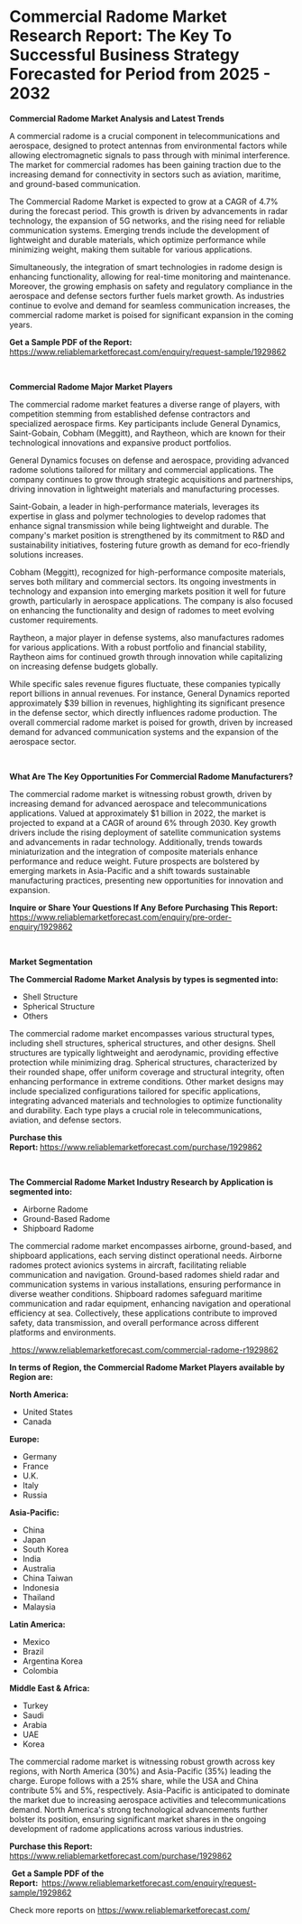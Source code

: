 <p><h1>Commercial Radome Market Research Report: The Key To Successful Business Strategy Forecasted for Period from 2025 - 2032</h1></p><p><strong>Commercial Radome Market Analysis and Latest Trends</strong></p>
<p><p>A commercial radome is a crucial component in telecommunications and aerospace, designed to protect antennas from environmental factors while allowing electromagnetic signals to pass through with minimal interference. The market for commercial radomes has been gaining traction due to the increasing demand for connectivity in sectors such as aviation, maritime, and ground-based communication.</p><p>The Commercial Radome Market is expected to grow at a CAGR of 4.7% during the forecast period. This growth is driven by advancements in radar technology, the expansion of 5G networks, and the rising need for reliable communication systems. Emerging trends include the development of lightweight and durable materials, which optimize performance while minimizing weight, making them suitable for various applications. </p><p>Simultaneously, the integration of smart technologies in radome design is enhancing functionality, allowing for real-time monitoring and maintenance. Moreover, the growing emphasis on safety and regulatory compliance in the aerospace and defense sectors further fuels market growth. As industries continue to evolve and demand for seamless communication increases, the commercial radome market is poised for significant expansion in the coming years.</p></p>
<p><strong>Get a Sample PDF of the Report:&nbsp;</strong> <a href="https://www.reliablemarketforecast.com/enquiry/request-sample/1929862?utm_campaign=1108&utm_medium=2&utm_source=Github&utm_content=ia&utm_term=16012025&utm_id=commercial-radome">https://www.reliablemarketforecast.com/enquiry/request-sample/1929862</a></p>
<p>&nbsp;</p>
<p><strong>Commercial Radome Major Market Players</strong></p>
<p><p>The commercial radome market features a diverse range of players, with competition stemming from established defense contractors and specialized aerospace firms. Key participants include General Dynamics, Saint-Gobain, Cobham (Meggitt), and Raytheon, which are known for their technological innovations and expansive product portfolios.</p><p>General Dynamics focuses on defense and aerospace, providing advanced radome solutions tailored for military and commercial applications. The company continues to grow through strategic acquisitions and partnerships, driving innovation in lightweight materials and manufacturing processes.</p><p>Saint-Gobain, a leader in high-performance materials, leverages its expertise in glass and polymer technologies to develop radomes that enhance signal transmission while being lightweight and durable. The company's market position is strengthened by its commitment to R&D and sustainability initiatives, fostering future growth as demand for eco-friendly solutions increases.</p><p>Cobham (Meggitt), recognized for high-performance composite materials, serves both military and commercial sectors. Its ongoing investments in technology and expansion into emerging markets position it well for future growth, particularly in aerospace applications. The company is also focused on enhancing the functionality and design of radomes to meet evolving customer requirements.</p><p>Raytheon, a major player in defense systems, also manufactures radomes for various applications. With a robust portfolio and financial stability, Raytheon aims for continued growth through innovation while capitalizing on increasing defense budgets globally.</p><p>While specific sales revenue figures fluctuate, these companies typically report billions in annual revenues. For instance, General Dynamics reported approximately $39 billion in revenues, highlighting its significant presence in the defense sector, which directly influences radome production. The overall commercial radome market is poised for growth, driven by increased demand for advanced communication systems and the expansion of the aerospace sector.</p></p>
<p>&nbsp;</p>
<p><strong>What Are The Key Opportunities For Commercial Radome Manufacturers?</strong></p>
<p><p>The commercial radome market is witnessing robust growth, driven by increasing demand for advanced aerospace and telecommunications applications. Valued at approximately $1 billion in 2022, the market is projected to expand at a CAGR of around 6% through 2030. Key growth drivers include the rising deployment of satellite communication systems and advancements in radar technology. Additionally, trends towards miniaturization and the integration of composite materials enhance performance and reduce weight. Future prospects are bolstered by emerging markets in Asia-Pacific and a shift towards sustainable manufacturing practices, presenting new opportunities for innovation and expansion.</p></p>
<p><strong>Inquire or Share Your Questions If Any Before Purchasing This Report:</strong> <a href="https://www.reliablemarketforecast.com/enquiry/pre-order-enquiry/1929862?utm_campaign=1108&utm_medium=2&utm_source=Github&utm_content=ia&utm_term=16012025&utm_id=commercial-radome">https://www.reliablemarketforecast.com/enquiry/pre-order-enquiry/1929862</a></p>
<p>&nbsp;</p>
<p><strong>Market Segmentation</strong></p>
<p><strong>The Commercial Radome Market Analysis by types is segmented into:</strong></p>
<p><ul><li>Shell Structure</li><li>Spherical Structure</li><li>Others</li></ul></p>
<p><p>The commercial radome market encompasses various structural types, including shell structures, spherical structures, and other designs. Shell structures are typically lightweight and aerodynamic, providing effective protection while minimizing drag. Spherical structures, characterized by their rounded shape, offer uniform coverage and structural integrity, often enhancing performance in extreme conditions. Other market designs may include specialized configurations tailored for specific applications, integrating advanced materials and technologies to optimize functionality and durability. Each type plays a crucial role in telecommunications, aviation, and defense sectors.</p></p>
<p><strong>Purchase this Report:&nbsp;</strong><a href="https://www.reliablemarketforecast.com/purchase/1929862?utm_campaign=1108&utm_medium=2&utm_source=Github&utm_content=ia&utm_term=16012025&utm_id=commercial-radome">https://www.reliablemarketforecast.com/purchase/1929862</a></p>
<p>&nbsp;</p>
<p><strong>The Commercial Radome Market Industry Research by Application is segmented into:</strong></p>
<p><ul><li>Airborne Radome</li><li>Ground-Based Radome</li><li>Shipboard Radome</li></ul></p>
<p><p>The commercial radome market encompasses airborne, ground-based, and shipboard applications, each serving distinct operational needs. Airborne radomes protect avionics systems in aircraft, facilitating reliable communication and navigation. Ground-based radomes shield radar and communication systems in various installations, ensuring performance in diverse weather conditions. Shipboard radomes safeguard maritime communication and radar equipment, enhancing navigation and operational efficiency at sea. Collectively, these applications contribute to improved safety, data transmission, and overall performance across different platforms and environments.</p></p>
<p><a href="https://www.reliablemarketforecast.com/commercial-radome-r1929862?utm_campaign=1108&utm_medium=2&utm_source=Github&utm_content=ia&utm_term=16012025&utm_id=commercial-radome">&nbsp;https://www.reliablemarketforecast.com/commercial-radome-r1929862</a></p>
<p><strong>In terms of Region, the Commercial Radome Market Players available by Region are:</strong></p>
<p>
    <p> <strong> North America: </strong>
        <ul>
            <li>United States</li>
            <li>Canada</li>
        </ul>
        </p> 
    <p> <strong> Europe: </strong>
        <ul>
            <li>Germany</li>
            <li>France</li>
            <li>U.K.</li>
            <li>Italy</li>
            <li>Russia</li>
        </ul>
        </p> 
    <p> <strong> Asia-Pacific: </strong>
        <ul>
            <li>China</li>
            <li>Japan</li>
            <li>South Korea</li>
            <li>India</li>
            <li>Australia</li>
            <li>China Taiwan</li>
            <li>Indonesia</li>
            <li>Thailand</li>
            <li>Malaysia</li>
        </ul>
        </p> 
    <p> <strong> Latin America: </strong>
        <ul>
            <li>Mexico</li>
            <li>Brazil</li>
            <li>Argentina Korea</li>
            <li>Colombia</li>
        </ul>
        </p> 
    <p> <strong> Middle East & Africa: </strong>
        <ul>
            <li>Turkey</li>
            <li>Saudi</li>
            <li>Arabia</li>
            <li>UAE</li>
            <li>Korea</li>
        </ul>
    </p>
    </p>
<p><p>The commercial radome market is witnessing robust growth across key regions, with North America (30%) and Asia-Pacific (35%) leading the charge. Europe follows with a 25% share, while the USA and China contribute 5% and 5%, respectively. Asia-Pacific is anticipated to dominate the market due to increasing aerospace activities and telecommunications demand. North America's strong technological advancements further bolster its position, ensuring significant market shares in the ongoing development of radome applications across various industries.</p></p>
<p><strong>Purchase this Report: </strong><a href="https://www.reliablemarketforecast.com/purchase/1929862?utm_campaign=1108&utm_medium=2&utm_source=Github&utm_content=ia&utm_term=16012025&utm_id=commercial-radome">https://www.reliablemarketforecast.com/purchase/1929862</a></p>
<p>&nbsp;<strong>Get a Sample PDF of the Report:&nbsp;&nbsp;</strong><a href="https://www.reliablemarketforecast.com/enquiry/request-sample/1929862?utm_campaign=1108&utm_medium=2&utm_source=Github&utm_content=ia&utm_term=16012025&utm_id=commercial-radome">https://www.reliablemarketforecast.com/enquiry/request-sample/1929862</a></p>
<p><strong></strong></p>
<p>Check more reports on <a href="https://www.reliablemarketforecast.com/?utm_campaign=1108&utm_medium=2&utm_source=Github&utm_content=ia&utm_term=16012025&utm_id=commercial-radome">https://www.reliablemarketforecast.com/</a></p>